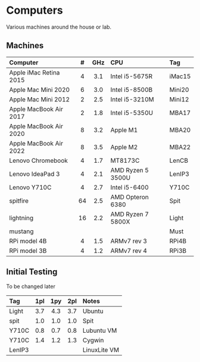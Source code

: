 Computers
=========

Various machines around the house or lab.

## Machines ##

| Computer               | # | GHz | CPU               | Tag
|:-----------------------|:-:|:---:|:------------------|:-------
| Apple iMac Retina 2015 | 4 | 3.1 | Intel i5-5675R    | iMac15
| Apple Mac Mini 2020    | 6 | 3.0 | Intel i5-8500B    | Mini20
| Apple Mac Mini 2012    | 2 | 2.5 | Intel i5-3210M    | Mini12
| Apple MacBook Air 2017 | 2 | 1.8 | Intel i5-5350U    | MBA17
| Apple MacBook Air 2020 | 8 | 3.2 | Apple M1          | MBA20
| Apple MacBook Air 2022 | 8 | 3.5 | Apple M2          | MBA22
| Lenovo Chromebook      | 4 | 1.7 | MT8173C           | LenCB
| Lenovo IdeaPad 3       | 4 | 2.1 | AMD Ryzen 5 3500U | LenIP3
| Lenovo Y710C           | 4 | 2.7 | Intel i5-6400     | Y710C
| spitfire               |64 | 2.5 | AMD Opteron 6380  | Spit
| lightning              |16 | 2.2 | AMD Ryzen 7 5800X | Light
| mustang                |   |     |                   | Must
| RPi model 4B           | 4 | 1.5 | ARMv7 rev 3       | RPi4B
| RPi model 3B           | 4 | 1.2 | ARMv7 rev 4       | RPi3B

## Initial Testing ##

To be changed later

|  Tag   | 1pl | 1py | 2pl | Notes
|:-------|:---:|:---:|:---:|:---------
| Light  | 3.7 | 4.3 | 3.7 | Ubuntu
| spit   | 1.0 | 1.0 | 1.0 | Spit
| Y710C  | 0.8 | 0.7 | 0.8 | Lubuntu VM
| Y710C  | 1.4 | 1.2 | 1.3 | Cygwin
| LenIP3 |     |     |     | LinuxLite VM

